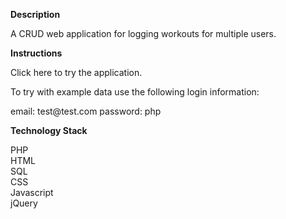 <p><b>Description</b></p>
  <p>A CRUD web application for logging workouts for multiple users.</p>

<p><b>Instructions</b></p>
  <p><a style='text-decoration:none' href="https://immense-reef-20400.herokuapp.com/">Click here</a>
  to try the application.</p>

  <p>To try with example data use the following login information:</p>

  <div>email: test@test.com
    password: php
  </div>

<p><b>Technology Stack</b></p>
    <p>PHP<br>
    HTML<br>
    SQL<br>
    CSS<br>
    Javascript<br>
    jQuery</p>
